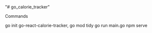 "# go_calorie_tracker" 

Commands

go init go-react-calorie-tracker,
go mod tidy
go run main.go
npm serve
